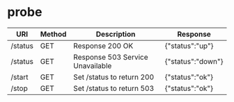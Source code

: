 # probe

| URI     | Method | Description                      | Response          |
|---------|--------|----------------------------------|-------------------|
| /status | GET    | Response 200 OK                  | {"status":"up"}   |
| /status | GET    | Response 503 Service Unavailable | {"status":"down"} |
| /start  | GET    | Set /status to return 200        | {"status":"ok"}   |
| /stop   | GET    | Set /status to return 503        | {"status":"ok"}   |
